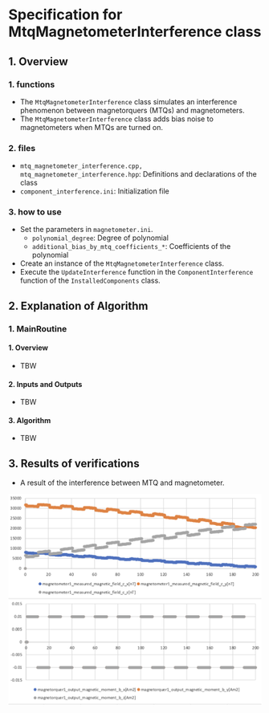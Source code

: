 # Specification for MtqMagnetometerInterference class

## 1.  Overview
### 1. functions 
- The `MtqMagnetometerInterference` class simulates an interference phenomenon between magnetorquers (MTQs) and magnetometers.
- The `MtqMagnetometerInterference` class adds bias noise to magnetometers when MTQs are turned on.

### 2. files
- `mtq_magnetometer_interference.cpp, mtq_magnetometer_interference.hpp`: Definitions and declarations of the class
- `component_interference.ini`: Initialization file

### 3. how to use
- Set the parameters in `magnetometer.ini`.
  - `polynomial_degree`: Degree of polynomial
  - `additional_bias_by_mtq_coefficients_*`: Coefficients of the polynomial
- Create an instance of the `MtqMagnetometerInterference` class.
- Execute the `UpdateInterference` function in the `ComponentInterference` function of the `InstalledComponents` class.


## 2. Explanation of Algorithm 

### 1. MainRoutine
#### 1. Overview
- TBW

#### 2. Inputs and Outputs
- TBW

#### 3. Algorithm
- TBW


## 3. Results of verifications
- A result of the interference between MTQ and magnetometer.

![](./figs/result_mtq_magnetometer_interference.png)
